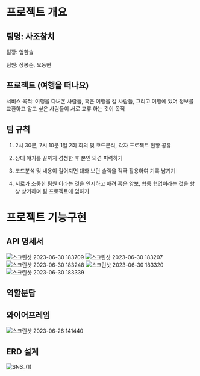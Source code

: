 # 프로젝트 개요
## 팀명: 사조참치
팀장: 엄한솔 

팀원: 장봉준, 오동현

## 프로젝트 (여행을 떠나요)


서비스 목적: 여행을 다녀온 사람들, 혹은 여행을 갈 사람들, 그리고 여행에 있어 정보를 교환하고 알고 싶은 사람들이 서로  교류 하는 것이 목적

## 팀 규칙

1. 2시 30분, 7시 10분 1일 2회 회의 및 코드분석, 각자 프로젝트 현황 공유

2. 상대 얘기를 끝까지 경청한 후 본인 의견 피력하기

3. 코드분석 및 내용이 길어지면 대화 보단 슬랙을 적극 활용하여 기록 남기기

4. 서로가 소중한 팀원 이라는 것을 인지하고 배려 혹은 양보, 협동 협업이라는 것을 항상 상기하며 팀 프로젝트에 임하기

# 프로젝트 기능구현

## API 명세서

![스크린샷 2023-06-30 183709](https://github.com/SSol10/Node.js_Team_NewsFeed/assets/130738808/e5c84586-ad8a-4e0e-a152-52be0b37e17f)
![스크린샷 2023-06-30 183207](https://github.com/SSol10/Node.js_Team_NewsFeed/assets/130738808/7ee530e2-c96b-4699-b037-1b67eee9ed86)
![스크린샷 2023-06-30 183248](https://github.com/SSol10/Node.js_Team_NewsFeed/assets/130738808/e43a9ebe-0fce-473d-911a-8d86b57f8ef6)
![스크린샷 2023-06-30 183320](https://github.com/SSol10/Node.js_Team_NewsFeed/assets/130738808/e14f907c-16c8-494e-b3e6-b034413fb2a7)
![스크린샷 2023-06-30 183339](https://github.com/SSol10/Node.js_Team_NewsFeed/assets/130738808/2c32b57b-2c37-47bc-9799-f8226ed32973)

## 역할분담

## 와이어프레임

![스크린샷 2023-06-26 141440](https://github.com/SSol10/Node.js_Team_NewsFeed/assets/130738808/aa4727ef-956e-48cd-875c-a6c800eda189)

## ERD 설계

![SNS_(1)](https://github.com/SSol10/Node.js_Team_NewsFeed/assets/130738808/8d27714d-ce5f-45f0-9fb3-8ca85a780cdf)












